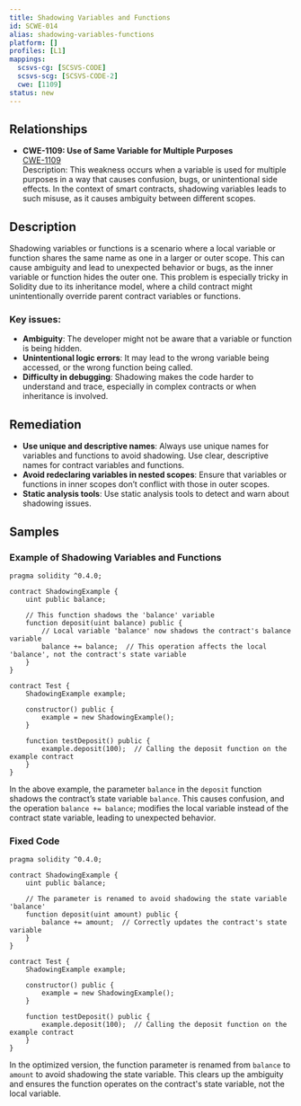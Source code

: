 ```yaml
---
title: Shadowing Variables and Functions
id: SCWE-014
alias: shadowing-variables-functions
platform: []
profiles: [L1]
mappings:
  scsvs-cg: [SCSVS-CODE]
  scsvs-scg: [SCSVS-CODE-2]
  cwe: [1109]
status: new
---
```


## Relationships
- **CWE-1109: Use of Same Variable for Multiple Purposes**  
  [CWE-1109](https://cwe.mitre.org/data/definitions/1109.html)  
  Description: This weakness occurs when a variable is used for multiple purposes in a way that causes confusion, bugs, or unintentional side effects. In the context of smart contracts, shadowing variables leads to such misuse, as it causes ambiguity between different scopes.

## Description
Shadowing variables or functions is a scenario where a local variable or function shares the same name as one in a larger or outer scope. This can cause ambiguity and lead to unexpected behavior or bugs, as the inner variable or function hides the outer one. This problem is especially tricky in Solidity due to its inheritance model, where a child contract might unintentionally override parent contract variables or functions.

### Key issues:
- **Ambiguity**: The developer might not be aware that a variable or function is being hidden.
- **Unintentional logic errors**: It may lead to the wrong variable being accessed, or the wrong function being called.
- **Difficulty in debugging**: Shadowing makes the code harder to understand and trace, especially in complex contracts or when inheritance is involved.

## Remediation
- **Use unique and descriptive names**: Always use unique names for variables and functions to avoid shadowing. Use clear, descriptive names for contract variables and functions.
- **Avoid redeclaring variables in nested scopes**: Ensure that variables or functions in inner scopes don’t conflict with those in outer scopes.
- **Static analysis tools**: Use static analysis tools to detect and warn about shadowing issues.

## Samples

### Example of Shadowing Variables and Functions

```solidity
pragma solidity ^0.4.0;

contract ShadowingExample {
    uint public balance;

    // This function shadows the 'balance' variable
    function deposit(uint balance) public {
        // Local variable 'balance' now shadows the contract's balance variable
        balance += balance;  // This operation affects the local 'balance', not the contract's state variable
    }
}

contract Test {
    ShadowingExample example;

    constructor() public {
        example = new ShadowingExample();
    }

    function testDeposit() public {
        example.deposit(100);  // Calling the deposit function on the example contract
    }
}
```
In the above example, the parameter `balance` in the `deposit` function shadows the contract’s state variable `balance`. This causes confusion, and the operation `balance += balance`; modifies the local variable instead of the contract state variable, leading to unexpected behavior.

### Fixed Code

```solidity
pragma solidity ^0.4.0;

contract ShadowingExample {
    uint public balance;

    // The parameter is renamed to avoid shadowing the state variable 'balance'
    function deposit(uint amount) public {
        balance += amount;  // Correctly updates the contract's state variable
    }
}

contract Test {
    ShadowingExample example;

    constructor() public {
        example = new ShadowingExample();
    }

    function testDeposit() public {
        example.deposit(100);  // Calling the deposit function on the example contract
    }
}
```
In the optimized version, the function parameter is renamed from `balance` to `amount` to avoid shadowing the state variable. This clears up the ambiguity and ensures the function operates on the contract's state variable, not the local variable.

